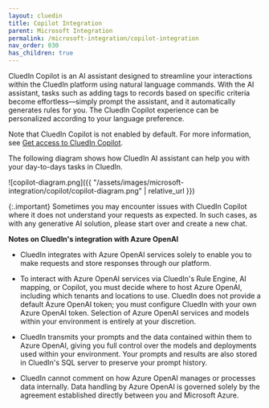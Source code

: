 ```yaml
---
layout: cluedin
title: Copilot Integration
parent: Microsoft Integration
permalink: /microsoft-integration/copilot-integration
nav_order: 030
has_children: true
---
```


CluedIn Copilot is an AI assistant designed to streamline your interactions within the CluedIn platform using natural language commands. With the AI assistant, tasks such as adding tags to records based on specific criteria become effortless—simply prompt the assistant, and it automatically generates rules for you. The CluedIn Copilot experience can be personalized according to your language preference.

Note that CluedIn Copilot is not enabled by default. For more information, see [Get access to CluedIn Copilot](/microsoft-integration/copilot-integration/get-access-to-copilot).

The following diagram shows how CluedIn AI assistant can help you with your day-to-days tasks in CluedIn.

![copilot-diagram.png]({{ "/assets/images/microsoft-integration/copilot/copilot-diagram.png" | relative_url }})

{:.important}
Sometimes you may encounter issues with CluedIn Copilot where it does not understand your requests as expected. In such cases, as with any generative AI solution, please start over and create a new chat.

**Notes on CluedIn's integration with Azure OpenAI**

- CluedIn integrates with Azure OpenAI services solely to enable you to make requests and store responses through our platform.

- To interact with Azure OpenAI services via CluedIn's Rule Engine, AI mapping, or Copilot, you must decide where to host Azure OpenAI, including which tenants and locations to use. CluedIn does not provide a default Azure OpenAI token; you must configure CluedIn with your own Azure OpenAI token. Selection of Azure OpenAI services and models within your environment is entirely at your discretion.

- CluedIn transmits your prompts and the data contained within them to Azure OpenAI, giving you full control over the models and deployments used within your environment. Your prompts and results are also stored in CluedIn's SQL server to preserve your prompt history.

- CluedIn cannot comment on how Azure OpenAI manages or processes data internally. Data handling by Azure OpenAI is governed solely by the agreement established directly between you and Microsoft Azure.